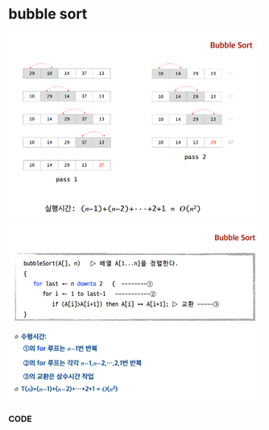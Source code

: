 # bubble sort

![](../.gitbook/assets/image%20%2821%29.png)

>

![](../.gitbook/assets/image%20%2830%29.png)

### CODE

```text

```

